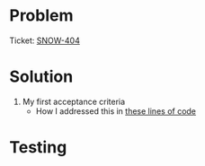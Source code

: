 <!-- REQUIRED -->
<!-- The title of this PR must be prefixed with the Jira ticket -->
<!-- e.g., "[SNOW-404] My brief title" -->
# Problem
<!-- Describe the specific technical problem that this PR solves. -->

<!-- REQUIRED -->
Ticket: [SNOW-404](https://sagebionetworks.jira.com/browse/SNOW-404-fake)

<!-- OPTIONAL -->
<!-- A brief description of the *technical* or *implementation* aspects of the problem -->
<!-- (Most or all contextual information about the problem should already be in Jira) -->

# Solution
<!-- Describe the specific technical solution that this PR provides -->

<!-- REQUIRED -->
<!-- For each of the acceptance criteria specified in the Jira ticket, describe how this criterion was addressed. -->
<!-- If you feel that it helps with clarity, provide links to specific lines within your changes. -->
1. My first acceptance criteria
    * How I addressed this in [these lines of code](https://github.com/Sage-Bionetworks/snowflake/pull/404/files#diff-shaR1-R100) 

<!-- OPTIONAL -->
<!-- Describe any additional changes made that aren't relevant to the acceptance criteria. -->
<!-- Provide additional information that could help reviewers understand these changes and any potential side effects. -->

<!-- LINKING TO CODE -->
<!-- See official documentation -->
<!-- https://docs.github.com/en/get-started/writing-on-github/working-with-advanced-formatting/creating-a-permanent-link-to-a-code-snippet -->

# Testing
<!-- Describe any testing that was performed to validate the solution. -->

<!-- REQUIRED -->
<!-- Describe how changes were tested and provide *reproducible* and *self-contained* code blocks -->
<!-- That is, reviewers ought to be able to run the test code as-is in a new worksheet  -->
<!-- If changes cannot be tested (e.g., some account-level changes), briefly explain why this is the case -->

<!-- OPTIONAL -->
<!-- Link to automated tests -->
<!-- Provide additional information that could give reviewers further confidence in your solution --> 